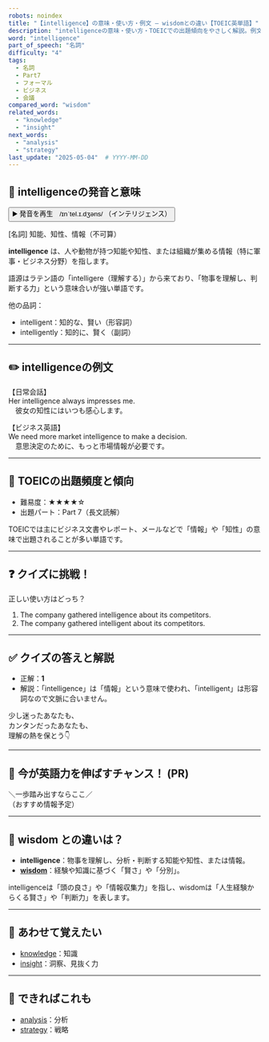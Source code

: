 ```yaml
---
robots: noindex
title: "【intelligence】の意味・使い方・例文 ― wisdomとの違い【TOEIC英単語】"
description: "intelligenceの意味・使い方・TOEICでの出題傾向をやさしく解説。例文・クイズ付きでwisdomとの違いもわかりやすく学べます。"
word: "intelligence"
part_of_speech: "名詞"
difficulty: "4"
tags:
  - 名詞
  - Part7
  - フォーマル
  - ビジネス
  - 会議
compared_word: "wisdom"
related_words:
  - "knowledge"
  - "insight"
next_words:
  - "analysis"
  - "strategy"
last_update: "2025-05-04"  # YYYY-MM-DD
---
```


## 🔰 intelligenceの発音と意味

<button class="play-audio" onclick="playTTS('intelligence')">
  <span class="play-audio-main">
    ▶️ 発音を再生　/ɪnˈtel.ɪ.dʒəns/
  </span>
  <span class="play-audio-sub">
    （インテリジェンス）
  </span>
</button>

[名詞] 知能、知性、情報（不可算）

**intelligence** は、人や動物が持つ知能や知性、または組織が集める情報（特に軍事・ビジネス分野）を指します。

語源はラテン語の「intelligere（理解する）」から来ており、「物事を理解し、判断する力」という意味合いが強い単語です。

他の品詞：  
- intelligent：知的な、賢い（形容詞）
- intelligently：知的に、賢く（副詞）

---

## ✏️ intelligenceの例文

【日常会話】  
Her intelligence always impresses me.  
　彼女の知性にはいつも感心します。

【ビジネス英語】  
We need more market intelligence to make a decision.  
　意思決定のために、もっと市場情報が必要です。

---

## 🎯 TOEICの出題頻度と傾向

- 難易度：★★★★☆
- 出題パート：Part 7（長文読解）

TOEICでは主にビジネス文書やレポート、メールなどで「情報」や「知性」の意味で出題されることが多い単語です。

---

## ❓ クイズに挑戦！

正しい使い方はどっち？

1. The company gathered intelligence about its competitors.  
2. The company gathered intelligent about its competitors.

---

## ✅ クイズの答えと解説

- 正解：**1**
- 解説：「intelligence」は「情報」という意味で使われ、「intelligent」は形容詞なので文脈に合いません。

少し迷ったあなたも、  
カンタンだったあなたも、  
理解の熱を保とう👇️

---

## 🚀 今が英語力を伸ばすチャンス！ (PR)

<div class="info-center">
＼一歩踏み出すならここ／<br>  
（おすすめ情報予定）
</div>

---

## 🤔  wisdom との違いは？

- **intelligence**：物事を理解し、分析・判断する知能や知性、または情報。
- **[wisdom](/wisdom)**：経験や知識に基づく「賢さ」や「分別」。

intelligenceは「頭の良さ」や「情報収集力」を指し、wisdomは「人生経験からくる賢さ」や「判断力」を表します。

---

## 🧩 あわせて覚えたい

- [knowledge](/knowledge)：知識
- [insight](/insight)：洞察、見抜く力

---

## 📖 できればこれも

- [analysis](/analysis)：分析
- [strategy](/strategy)：戦略

<!-- cvid: aid46_bid20 -->

